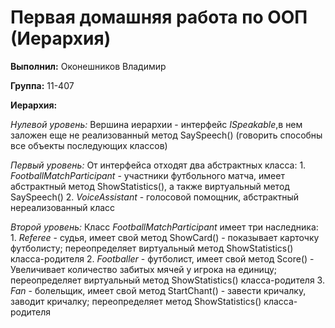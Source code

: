 # Первая домашняя работа по ООП (Иерархия)

**Выполнил:** Оконешников Владимир

**Группа:** 11-407

**Иерархия:**

*Нулевой уровень:* 
Вершина иерархии - интерфейс *ISpeakable*,в нем заложен еще не реализованный метод SaySpeech() 
(говорить способны все объекты последующих классов)

*Первый уровень:* 
От интерфейса отходят два абстрактных класса:
	1. *FootballMatchParticipant* - участники футбольного матча, имеет абстрактный метод ShowStatistics(), а также виртуальный метод SaySpeech()
	2. *VoiceAssistant* - голосовой помощник, абстрактный нереализованный класс

*Второй уровень:*
Класс *FootballMatchParticipant* имеет три наследника: 
	1. *Referee* - судья, имеет свой метод ShowCard() - показывает карточку футболисту; переопределяет виртуальный метод ShowStatistics() класса-родителя 
	2. *Footballer* - футболист, имеет свой метод Score() - Увеличивает количество забитых мячей у игрока на единицу; переопределяет виртуальный метод ShowStatistics() класса-родителя
	3. *Fan* - болельщик, имеет свой метод StartChant() - завести кричалку, заводит кричалку;  переопределяет метод ShowStatistics() класса-родителя
